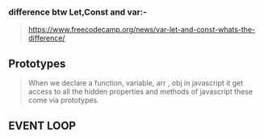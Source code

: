 ### difference btw Let,Const and var:-
> https://www.freecodecamp.org/news/var-let-and-const-whats-the-difference/


## Prototypes

> When we declare a function, variable, arr , obj in javascript it get access to all the hidden properties and methods of javascript these come via prototypes.

## EVENT LOOP